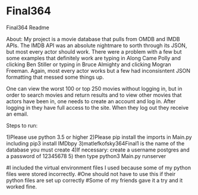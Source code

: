# Final364
Final364
Readme

About: My project is a movie database that pulls from OMDB and IMDB APIs. The IMDB API was an absolute nightmare to sorth through its JSON, but most every actor should work. There were a problem with a few but some examples that definitely work are typing in Along Came Polly and clicking Ben Stiller or typing in Bruce Almighty and clicking Mogran Freeman. Again, most every actor works but a few had inconsisntent JSON formatting that messed some things up.

One can view the worst 100 or top 250 movies without logging in, but in order to search movies and return results and to view other movies that actors have been in, one needs to create an account and log in. After logging in they have full access to the site. When they log out they receive an email.

Steps to run:

1)Please use python 3.5 or higher
2)Please pip install the imports in Main.py including pip3 install IMDbpy
3)matlefkofsky364Final1 is the name of the database you must create
4)If necessary: create a username postgres and a password of 12345678
5) then type python3 Main.py runserver

#I included the virtual environment files I used because some of my python files were stored incorrectly. #One should not have to use this if their python files are set up correctly #Some of my friends gave it a try and it worked fine.
